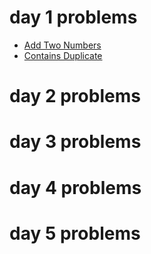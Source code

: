 
# day 1 problems

- [Add Two Numbers](https://leetcode.com/problems/add-two-numbers/)
- [Contains Duplicate](https://leetcode.com/problems/contains-duplicate/submissions/)

# day 2 problems


# day 3 problems


# day 4 problems


# day 5 problems

